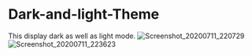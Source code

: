 # Dark-and-light-Theme
This display dark as well as light mode.
![Screenshot_20200711_220729](https://user-images.githubusercontent.com/62168123/87239240-8c50d680-c42a-11ea-909e-6feb6a7f2f0b.png)
![Screenshot_20200711_223623](https://user-images.githubusercontent.com/62168123/87239255-ac809580-c42a-11ea-8251-0052c6197a33.png)
